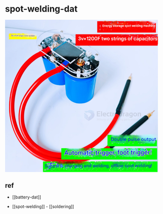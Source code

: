 
# spot-welding-dat

![](2025-06-13-13-43-52.png)

## ref 

- [[battery-dat]]

- [[spot-welding]] - [[soldering]]